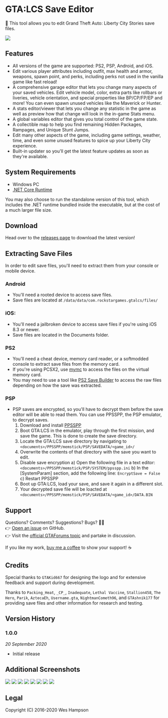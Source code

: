 # GTA:LCS Save Editor
💾 This tool allows you to edit Grand Theft Auto: Liberty City Stories save files.

![](https://i.imgur.com/vW3wRov.png)

## Features
  - All versions of the game are supported: PS2, PSP, Android, and iOS.
  - Edit various player attributes including outfit, max health and armor,
    weapons, spawn point, and perks, including perks not used in the vanilla
    game like fast reload!
  - A comprehensive garage editor that lets you change many aspects of your
    saved vehicles. Edit vehicle model, color, extra parts like rollbars or
    liveries, vehicle orientation, and special properties like BP/CP/FP/EP and
    more! You can even spawn unused vehicles like the Maverick or Hunter.
  - A stats editor/viewer that lets you change any statistic in the game as
    well as preview how that change will look in the in-game Stats menu.
  - A global variables editor that gives you total control of the game state. 
  - A collectible map to help you find remaining Hidden Packages, Rampages, and
    Unique Stunt Jumps.
  - Edit many other aspects of the game, including game settings, weather, time,
    and even some unused features to spice up your Liberty City experience.
  - Built-in updater so you'll get the latest feature updates as soon as they're
    available.

## System Requirements
  - Windows PC
  - [.NET Core Runtime](https://dotnet.microsoft.com/download/dotnet-core)

You may also choose to run the standalone version of this tool, which includes
the .NET runtime bundled inside the executable, but at the cost of a much larger
file size.

## Download
Head over to the
[releases page](https://github.com/whampson/lcs-save-editor/releases) to download
the latest version!

## Extracting Save Files
In order to edit save files, you'll need to extract them from your console or
mobile device.

### Android
  - You'll need a rooted device to access save files.
  - Save files are located at `/data/data/com.rockstargames.gtalcs/files/`

### iOS:
  - You'll need a jailbroken device to access save files if you're using iOS 8.3
    or newer.
  - Save files are located in the Documents folder.

### PS2
  - You'll need a cheat device, memory card reader, or a softmodded console to
    extract save files from the memory card.
  - If you're using PCSX2, use
    [mymc](http://www.csclub.uwaterloo.ca:11068/mymc/) to access the files on
    the virtual memory card.
  - You may need to use a tool like
    [PS2 Save Builder](https://www.ps2savetools.com/download/ps2-save-builder/)
    to access the raw files depending on how the save was extracted.

### PSP
  - PSP saves are encrypted, so you'll have to decrypt them before the save
    editor will be able to read them. You can use PPSSPP, the PSP emulator, to
    decrypt saves.
    1) Download and install [PPSSPP](http://ppsspp.org/)
    2) Boot GTA:LCS in the emulator, play through the first mission, and save
       the game. This is done to create the save directory.
    3) Locate the GTA:LCS save directory by navigating to
       `<documents>/PPSSPP/memstick/PSP/SAVEDATA/<game_id>/`
    4) Overwrite the contents of that directory with the save you want to edit.
    5) Disable save encryption
       a) Open the following file in a text editor:
          `<documents>/PPSSPP/memstick/PSP/SYSTEM/ppsspp.ini`
       b) In the [SystemParam] section, add the following line:
            `EncryptSave = False`
       c) Restart PPSSPP
    6) Boot up GTA:LCS, load your save, and save it again in a different slot.
    7) Your decrypted save file will be loacted at
       `<documents>/PPSSPP/memstick/PSP/SAVEDATA/<game_id>/DATA.BIN`

## Support
Questions? Comments? Suggestions? Bugs? 🐛🐜  
👉 [Open an issue](https://github.com/whampson/lcs-save-editor/releases) on
GitHub.  
👉 Visit the
[official GTAForums topic](https://gtaforums.com/index.php?showtopic=847469) and
partake in discussion.  

If you like my work, [buy me a coffee](https://ko-fi.com/thehambone) to show
your support! ☕

## Credits
Special thanks to `GTAKid667` for designing the logo and for extensive feedback
and support during development.

Thanks to `Packing_Heat`, `_CP_`, `Inadequate`, `Lethal Vaccine`, `Stallion458`,
`The Hero`, `Parik`, `AztecaEh`, `Username.gta`, `NightmanCometh96`, and
`GTAshnik177` for providing save files and other information for research and
testing.

## Version History
### 1.0.0
*20 September 2020*

  - Initial release

## Additional Screenshots
![](https://i.imgur.com/BsOjyoT.png)
![](https://i.imgur.com/FmSZjoN.png)
![](https://i.imgur.com/aGZY5he.png)
![](https://i.imgur.com/fXYwMKs.png)
![](https://i.imgur.com/UR6rOnI.png)
![](https://i.imgur.com/RFfTUkL.png)
![](https://i.imgur.com/zKEoly4.png)
![](https://i.imgur.com/heyHfb1.png)

## Legal
Copyright (C) 2016-2020 Wes Hampson
